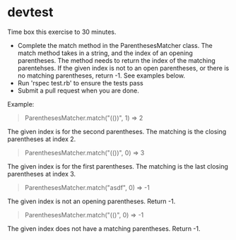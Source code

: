 # devtest

Time box this exercise to 30 minutes.

- Complete the match method in the ParenthesesMatcher class. The match method takes in a string, and the index of an opening parentheses. The method needs to return the index of the matching parentehses. If the given index is not to an open parentheses, or there is no matching parentheses, return -1. See examples below.
- Run 'rspec test.rb' to ensure the tests pass
- Submit a pull request when you are done.

Example: 

> ParenthesesMatcher.match("(())", 1) => 2

The given index is for the second parentheses. The matching is the closing parentheses at index 2.


> ParenthesesMatcher.match("(())", 0) => 3

The given index is for the first parentheses. The matching is the last closing parentheses at index 3.


> ParenthesesMatcher.match("asdf", 0) => -1

The given index is not an opening parentheses. Return -1.


> ParenthesesMatcher.match("(()", 0) => -1

The given index does not have a matching parentheses. Return -1.
